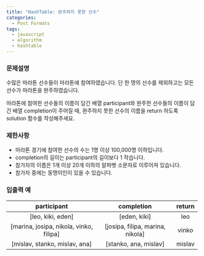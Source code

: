 ```yaml
---
title: "HashTable: 완주하지 못한 선수"
categories:
  - Post Formats
tags:
  - javascript
  - algorithm
  - hashtable
---
```

### 문제설명
수많은 마라톤 선수들이 마라톤에 참여하였습니다. 단 한 명의 선수를 제외하고는 모든 선수가 마라톤을 완주하였습니다.

마라톤에 참여한 선수들의 이름이 담긴 배열 participant와 완주한 선수들의 이름이 담긴 배열 completion이 주어질 때, 완주하지 못한 선수의 이름을 return 하도록 solution 함수를 작성해주세요.

### 제한사항
* 마라톤 경기에 참여한 선수의 수는 1명 이상 100,000명 이하입니다.
* completion의 길이는 participant의 길이보다 1 작습니다.
* 참가자의 이름은 1개 이상 20개 이하의 알파벳 소문자로 이루어져 있습니다.
* 참가자 중에는 동명이인이 있을 수 있습니다.

### 입출력 예
|participant|completion|return|
|:---:|:---:|:---:|
|[leo, kiki, eden]|[eden, kiki]|leo|
|[marina, josipa, nikola, vinko, filipa]|[josipa, filipa, marina, nikola]|vinko|
|[mislav, stanko, mislav, ana]|[stanko, ana, mislav]|mislav|